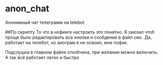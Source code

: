 # anon_chat
Анонимный чат телеграмм на telebot

##По скрипту
То что в нофинге настроить это понятно. 
Я заюзал чтоб проще было редактировать все кнопки и сообдение в файл смс.
Да, работает на телебот, но аиограм я не освоил, мне пофик.

Подслушка в главном файле отклбчена, при желании можно включить. А так всё работает легко и быстро
